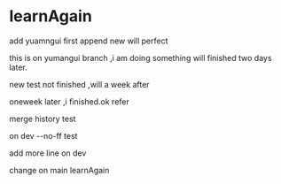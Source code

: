 # learnAgain

add yuamngui first append new will perfect

this is on yumangui branch ,i am doing something will finished two days later.

new test not finished ,will a week after

oneweek later ,i finished.ok refer

merge history test

on dev --no-ff test

add more line on dev

change on main learnAgain
